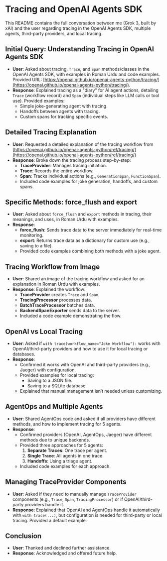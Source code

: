 # Tracing and OpenAI Agents SDK

This README contains the full conversation between me (Grok 3, built by xAI) and the user regarding tracing in the OpenAI Agents SDK, multiple agents, third-party providers, and local tracing. 

## Initial Query: Understanding Tracing in OpenAI Agents SDK
- **User**: Asked about tracing, `Trace`, and `Span` methods/classes in the OpenAI Agents SDK, with examples in Roman Urdu and code examples. Provided URL: [https://openai.github.io/openai-agents-python/tracing/](https://openai.github.io/openai-agents-python/tracing/).
- **Response**: Explained tracing as a "diary" for AI agent actions, detailing `Trace` (workflow record) and `Span` (individual steps like LLM calls or tool use). Provided examples:
  - Simple joke-generating agent with tracing.
  - Handoffs between agents with tracing.
  - Custom spans for tracking specific events.

## Detailed Tracing Explanation
- **User**: Requested a detailed explanation of the tracing workflow from [https://openai.github.io/openai-agents-python/ref/tracing/](https://openai.github.io/openai-agents-python/ref/tracing/) 
- **Response**: Broke down the tracing process step-by-step:
  - **TraceProvider**: Manages tracing initiation.
  - **Trace**: Records the entire workflow.
  - **Span**: Tracks individual actions (e.g., `GenerationSpan`, `FunctionSpan`).
  - Included code examples for joke generation, handoffs, and custom spans.

## Specific Methods: force_flush and export
- **User**: Asked about `force_flush` and `export` methods in tracing, their meanings, and uses, in Roman Urdu with examples.
- **Response**: 
  - **force_flush**: Sends trace data to the server immediately for real-time monitoring.
  - **export**: Returns trace data as a dictionary for custom use (e.g., saving to a file).
  - Provided code examples combining both methods with a joke agent.

## Tracing Workflow from Image
- **User**: Shared an image of the tracing workflow and asked for an explanation in Roman Urdu with examples.
- **Response**: Explained the workflow:
  - **TraceProvider** creates `Trace` and `Span`.
  - **TracingProcessor** processes data.
  - **BatchTraceProcessor** batches data.
  - **BackendSpanExporter** sends data to the server.
  - Included a code example demonstrating the flow.

## OpenAI vs Local Tracing
- **User**: Asked if `with trace(workflow_name="Joke Workflow"):` works with OpenAI/third-party providers and how to use it for local tracing or databases.
- **Response**: 
  - Confirmed it works with OpenAI and third-party providers (e.g., Jaeger) with configuration.
  - Provided examples for local tracing:
    - Saving to a JSON file.
    - Saving to a SQLite database.
  - Explained that manual management isn’t needed unless customizing.

## AgentOps and Multiple Agents
- **User**: Shared AgentOps code and asked if all providers have different methods, and how to implement tracing for 5 agents.
- **Response**: 
  - Confirmed providers (OpenAI, AgentOps, Jaeger) have different methods due to unique backends.
  - Provided three approaches for 5 agents:
    1. **Separate Traces**: One trace per agent.
    2. **Single Trace**: All agents in one trace.
    3. **Handoffs**: Using a triage agent.
  - Included code examples for each approach.

## Managing TraceProvider Components
- **User**: Asked if they need to manually manage `TraceProvider` components (e.g., `Trace`, `Span`, `TracingProcessor`) or if OpenAI/third-party providers handle it.
- **Response**: Explained that OpenAI and AgentOps handle it automatically with `with trace(...)`, but configuration is needed for third-party or local tracing. Provided a default example.

## Conclusion
- **User**: Thanked and declined further assistance.
- **Response**: Acknowledged and offered future help.

